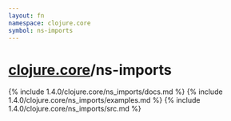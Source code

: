 ```yaml
---
layout: fn
namespace: clojure.core
symbol: ns-imports
---
```


# [clojure.core](../)/ns-imports

{% include 1.4.0/clojure.core/ns_imports/docs.md %}
{% include 1.4.0/clojure.core/ns_imports/examples.md %}
{% include 1.4.0/clojure.core/ns_imports/src.md %}

